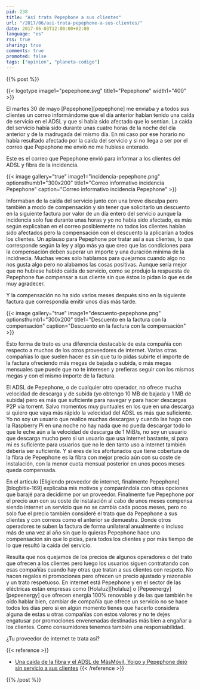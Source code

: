 ```yaml
---
pid: 238
title: "Así trata Pepephone a sus clientes"
url: "/2017/06/asi-trata-pepephone-a-sus-clientes/"
date: 2017-06-03T12:00:00+02:00
language: "es"
rss: true
sharing: true
comments: true
promoted: false
tags: ["opinion", "planeta-codigo"]
---
```


{{% post %}}

{{< logotype image1="pepephone.svg" title1="Pepephone" width1="400" >}}

El martes 30 de mayo [Pepephone][pepephone] me enviaba y a todos sus clientes un correo informándome que el día anterior habían tenido una caída de servicio en el ADSL y que si había sido afectado que lo sentían. La caída del servicio había sido durante unas cuatro horas de la noche del día anterior y de la madrugada del mismo día. En mi caso por ese horario no había resultado afectado por la caída del servicio y si no llega a ser por el correo que Pepephone me envió no me hubiese enterado.

Este es el correo que Pepephone envió para informar a los clientes del ADSL y fibra de la incidencia.

{{< image
    gallery="true"
    image1="incidencia-pepephone.png" optionsthumb1="300x200" title1="Correo informativo incidencia Pepephone"
    caption="Correo informativo incidencia Pepephone" >}}

Informaban de la caída del servicio junto con una breve disculpa pero también a modo de compensación y sin tener que solicitarlo un descuento en la siguiente factura por valor de un día entero del servicio aunque la incidencia solo fue durante unas horas y yo no había sido afectado, es más según explicaban en el correo posiblemente no todos los clientes habían sido afectados pero la compensación con el descuento la aplicarían a todos los clientes. Un aplauso para Pepephone por tratar así a sus clientes, lo que corresponde según la ley y algo más ya que creo que las condiciones para la compensación deben superar un importe y una duración mínima de la incidnecia. Muchas veces solo hablamos para quejarnos cuando algo no nos gusta algo pero no alabamos las cosas positivas. Aunque sería mejor que no hubiese habido caída de servicio, como se produjo la respuesta de Pepephone fue compensar a sus cliente sin que éstos lo pidan lo que es de muy agradecer.

Y la compensación no ha sido varios meses después sino en la siguiente factura que correspondía emitir unos días más tarde.

{{< image
    gallery="true"
    image1="descuento-pepephone.png" optionsthumb1="300x200" title1="Descuento en la factura con la compensación"
    caption="Descuento en la factura con la compensación" >}}

Esto forma de trato es una diferencia destacable de esta compañía con respecto a muchos de los otros proveedores de internet. Varias otras compañías lo que suelen hacer es sin que tu lo pidas subirte el importe de la factura ofreciendo más megas de bajada o subida, o más megas mensuales que puede que no te interesen y prefieras seguir con los mismos megas y con el mismo importe de la factura.

El ADSL de Pepephone, o de cualquier otro operador, no ofrece mucha velocidad de descarga y de subida (yo obtengo 10 MB de bajada y 1 MB de subida) pero es más que suficiente para navegar y para hacer descargas P2P vía torrent. Salvo momentos muy puntuales en los que en una descarga si quiero que vaya más rápido la velocidad del ADSL es más que suficiente. Yo no soy un usuario que realice muchas descargas y cuando las hago con la Raspberry Pi en una noche no hay nada que no pueda descargar todo lo que le eche aún a la velocidad de descarga de 1 MiB/s, no soy un usuario que descarga mucho pero si un usuario que usa internet bastante, si para mi es suficiente para usuarios que no le den tanto uso a internet también debería ser suficiente. Y si eres de los afortunados que tiene cobertura de la fibra de Pepephone es la fibra con mejor precio aún con su coste de instalación, con la menor cuota mensual posterior en unos pocos meses queda compensada.

En el artículo [Eligiendo proveedor de internet, finalmente Pepephone][blogbitix-169] explicaba mis motivos y comparándola con otras opciones que barajé para decidirme por un proveedor. Finalmente fue Pepephone por el precio aun con su coste de instalación al cabo de unos meses compensa siendo internet un servicio que no se cambia cada pocos meses, pero no solo fue el precio también consideré el trato que da Pepephone a sus clientes y con correos como el anterior se demuestra. Donde otros operadores te suben la factura de forma unilateral anualmente o incluso más de una vez al año sin que lo quieras Pepephone hace una compensación sin que lo pidas, para todos los clientes y por más tiempo de lo que resultó la caída del servicio.

Resulta que nos quejamos de los precios de algunos operadores o del trato que ofrecen a los clientes pero luego los usuarios siguen contratando con esas compañías cuando hay otras que tratan a sus clientes con respeto. No hacen regalos ni promociones pero ofrecen un precio ajustado y razonable y un trato respetuoso. En internet está Pepephone y en el sector de las eléctricas están empresas como [Holaluz][holaluz] o [Pepeenergy][pepeenergy] que ofrecen energía 100% renovable y de las que también he oído hablar bien, cambiar de compañía que ofrece un servicio no se hace todos los días pero si en algún momento tienes que hacerlo considera alguna de estas u otras compañías con estos valores y no te dejes engatusar por promociones envenenadas destinadas más bien a engañar a los clientes. Como consumidores tenemos también una responsabilidad.

¿Tu proveedor de internet te trata así?

{{< reference >}}
* [Una caída de la fibra y el ADSL de MásMóvil, Yoigo y Pepephone dejó sin servicio a sus clientes](https://www.adslzone.net/2017/05/31/una-caida-de-la-fibra-y-el-adsl-de-masmovil-yoigo-y-pepephone-dejo-sin-servicio-sus-clientes/)
{{< /reference >}}

{{% /post %}}

